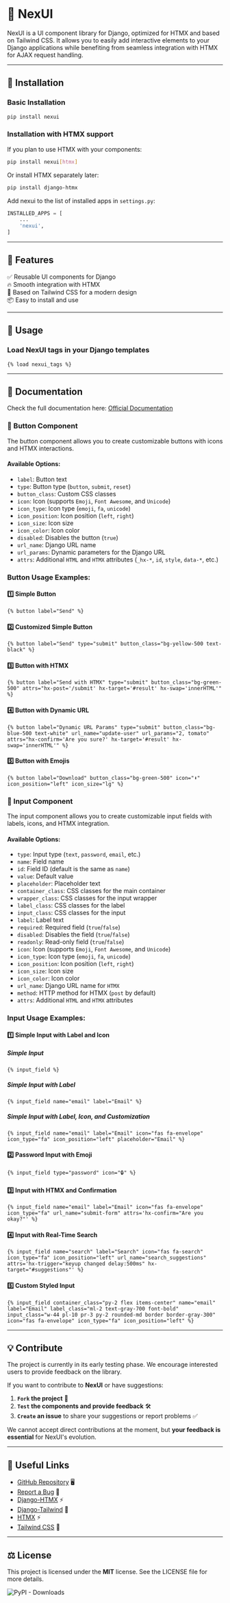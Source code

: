 # 🚀 NexUI

NexUI is a UI component library for Django, optimized for HTMX and based on Tailwind CSS. It allows you to easily add interactive elements to your Django applications while benefiting from seamless integration with HTMX for AJAX request handling.

---

## 📌 Installation

### Basic Installation
```bash
pip install nexui
```

### Installation with HTMX support
If you plan to use HTMX with your components:
```bash
pip install nexui[htmx]
```

Or install HTMX separately later:
```bash
pip install django-htmx
```

Add nexui to the list of installed apps in `settings.py`:
```python
INSTALLED_APPS = [
    ...
    'nexui',
]
```

---

## 🎨 Features

✅ Reusable UI components for Django  
🔥 Smooth integration with HTMX  
🎨 Based on Tailwind CSS for a modern design  
📦 Easy to install and use  

---

## 🚀 Usage

### Load NexUI tags in your Django templates
```django
{% load nexui_tags %}
```

---

## 📖 Documentation

Check the full documentation here: [Official Documentation](https://github.com/huguescodeur/nexui)

### 🔘 Button Component

The button component allows you to create customizable buttons with icons and HTMX interactions.

#### **Available Options:**
- `label`: Button text
- `type`: Button type (`button`, `submit`, `reset`)
- `button_class`: Custom CSS classes
- `icon`: Icon (supports `Emoji`, `Font Awesome`, and `Unicode`)
- `icon_type`: Icon type (`emoji`, `fa`, `unicode`)
- `icon_position`: Icon position (`left`, `right`)
- `icon_size`: Icon size
- `icon_color`: Icon color
- `disabled`: Disables the button (`true`)
- `url_name`: Django URL name
- `url_params`: Dynamic parameters for the Django URL
- `attrs`: Additional `HTML` and `HTMX` attributes (`_hx-*`, `id`, `style`, `data-*`, etc.)

### **Button Usage Examples:**

#### 1️⃣ Simple Button
```django
{% button label="Send" %}
```

#### 2️⃣ Customized Simple Button
```django
{% button label="Send" type="submit" button_class="bg-yellow-500 text-black" %}
```

#### 3️⃣ Button with HTMX
```django
{% button label="Send with HTMX" type="submit" button_class="bg-green-500" attrs="hx-post='/submit' hx-target='#result' hx-swap='innerHTML'" %}
```

#### 4️⃣ Button with Dynamic URL
```django
{% button label="Dynamic URL Params" type="submit" button_class="bg-blue-500 text-white" url_name="update-user" url_params="2, tomato" attrs="hx-confirm='Are you sure?' hx-target='#result' hx-swap='innerHTML'" %}
```

#### 5️⃣ Button with Emojis
```django
{% button label="Download" button_class="bg-green-500" icon="⬇️" icon_position="left" icon_size="lg" %}
```

### 📝 Input Component

The input component allows you to create customizable input fields with labels, icons, and HTMX integration.

#### **Available Options:**
- `type`: Input type (`text`, `password`, `email`, etc.)
- `name`: Field name
- `id`: Field ID (default is the same as `name`)
- `value`: Default value
- `placeholder`: Placeholder text
- `container_class`: CSS classes for the main container
- `wrapper_class`: CSS classes for the input wrapper
- `label_class`: CSS classes for the label
- `input_class`: CSS classes for the input
- `label`: Label text
- `required`: Required field (`true`/`false`)
- `disabled`: Disables the field (`true`/`false`)
- `readonly`: Read-only field (`true`/`false`)
- `icon`: Icon (supports `Emoji`, `Font Awesome`, and `Unicode`)
- `icon_type`: Icon type (`emoji`, `fa`, `unicode`)
- `icon_position`: Icon position (`left`, `right`)
- `icon_size`: Icon size
- `icon_color`: Icon color
- `url_name`: Django URL name for `HTMX`
- `method`: HTTP method for HTMX (`post` by default)
- `attrs`: Additional `HTML` and `HTMX` attributes

### **Input Usage Examples:**

#### 1️⃣ Simple Input with Label and Icon

##### Simple Input
```django
{% input_field %}
```

##### Simple Input with Label
```django
{% input_field name="email" label="Email" %}
```

##### Simple Input with Label, Icon, and Customization
```django
{% input_field name="email" label="Email" icon="fas fa-envelope" icon_type="fa" icon_position="left" placeholder="Email" %}
```

#### 2️⃣ Password Input with Emoji
```django
{% input_field type="password" icon="🔒" %}
```

#### 3️⃣ Input with HTMX and Confirmation
```django
{% input_field name="email" label="Email" icon="fas fa-envelope" icon_type="fa" url_name="submit-form" attrs='hx-confirm="Are you okay?"' %}
```

#### 4️⃣ Input with Real-Time Search
```django
{% input_field name="search" label="Search" icon="fas fa-search" icon_type="fa" icon_position="left" url_name="search_suggestions" attrs='hx-trigger="keyup changed delay:500ms" hx-target="#suggestions"' %}
```

#### 5️⃣ Custom Styled Input
```django
{% input_field container_class="py-2 flex items-center" name="email" label="Email" label_class="ml-2 text-gray-700 font-bold" input_class="w-44 pl-10 pr-3 py-2 rounded-md border border-gray-300" icon="fas fa-envelope" icon_type="fa" icon_position="left" %}
```

---

## 💡 Contribute

The project is currently in its early testing phase. We encourage interested users to provide feedback on the library.

If you want to contribute to **NexUI** or have suggestions:

1. **`Fork` the project** 📌
2. **`Test` the components and provide feedback** 🛠️
3. **`Create` an issue** to share your suggestions or report problems ✅

We cannot accept direct contributions at the moment, but **your feedback is essential** for NexUI's evolution.

---

## 🔗 Useful Links

- [GitHub Repository](https://github.com/huguescodeur/nexui) 🖥️
- [Report a Bug](https://github.com/huguescodeur/nexui/issues) 🐞
- [Django-HTMX](https://django-htmx.readthedocs.io/en/latest/installation.html) ⚡
- [Django-Tailwind](https://django-tailwind.readthedocs.io/en/latest/installation.html) 🎨
- [HTMX](https://htmx.org/) ⚡
- [Tailwind CSS](https://tailwindcss.com/) 🎨

---

## ⚖️ License

This project is licensed under the **MIT** license. See the LICENSE file for more details.

![PyPI - Downloads](https://img.shields.io/pypi/dm/nexui)

